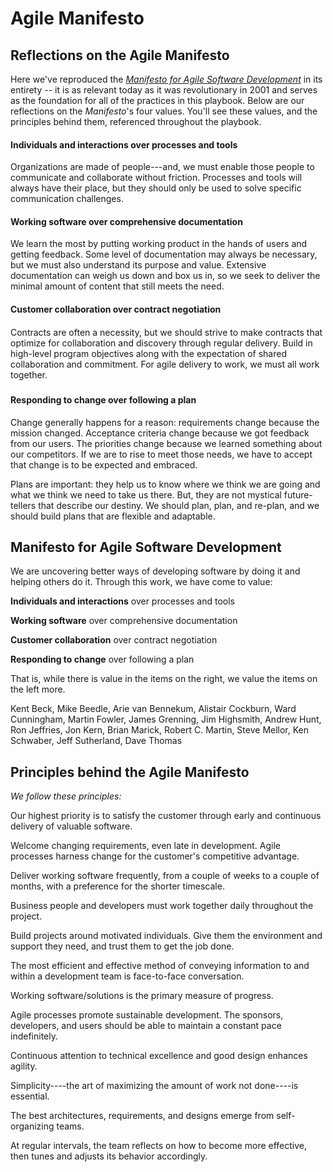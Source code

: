 # Agile Manifesto

Reflections on the Agile Manifesto
----------------------------------

Here we've reproduced the [*Manifesto for Agile Software Development*](http://www.agilemanifesto.org) in its entirety -- it is as relevant today as it was revolutionary in 2001 and serves as the foundation for all of the practices in this playbook. Below are our reflections on the *Manifesto*'s four values. You'll see these values, and the principles behind them, referenced throughout the playbook.

#### Individuals and interactions over processes and tools

Organizations are made of people---and, we must enable those people to communicate and collaborate without friction. Processes and tools will always have their place, but they should only be used to solve specific communication challenges.

#### Working software over comprehensive documentation

We learn the most by putting working product in the hands of users and getting feedback. Some level of documentation may always be necessary, but we must also understand its purpose and value. Extensive documentation can weigh us down and box us in, so we seek to deliver the minimal amount of content that still meets the need.

#### Customer collaboration over contract negotiation

#### 

Contracts are often a necessity, but we should strive to make contracts that optimize for collaboration and discovery through regular delivery. Build in high-level program objectives along with the expectation of shared collaboration and commitment. For agile delivery to work, we must all work together.

##### 

#### Responding to change over following a plan

Change generally happens for a reason: requirements change because the mission changed. Acceptance criteria change because we got feedback from our users. The priorities change because we learned something about our competitors. If we are to rise to meet those needs, we have to accept that change is to be expected and embraced.

Plans are important: they help us to know where we think we are going and what we think we need to take us there. But, they are not mystical future-tellers that describe our destiny. We should plan, plan, and re-plan, and we should build plans that are flexible and adaptable.

Manifesto for Agile Software Development 
----------------------------------------

We are uncovering better ways of developing software by doing it and helping others do it. Through this work, we have come to value:

**Individuals and interactions** over processes and tools

**Working software** over comprehensive documentation

**Customer collaboration** over contract negotiation

**Responding to change** over following a plan

That is, while there is value in the items on the right, we value the items on the left more.

Kent Beck, Mike Beedle, Arie van Bennekum, Alistair Cockburn, Ward Cunningham, Martin Fowler, James Grenning, Jim Highsmith, Andrew Hunt, Ron Jeffries, Jon Kern, Brian Marick, Robert C. Martin, Steve Mellor, Ken Schwaber, Jeff Sutherland, Dave Thomas

Principles behind the Agile Manifesto
-------------------------------------

*We follow these principles:*

Our highest priority is to satisfy the customer through early and continuous delivery of valuable software.

Welcome changing requirements, even late in development. Agile processes harness change for the customer's competitive advantage.

Deliver working software frequently, from a couple of weeks to a couple of months, with a preference for the shorter timescale.

Business people and developers must work together daily throughout the project.

Build projects around motivated individuals. Give them the environment and support they need, and trust them to get the job done.

The most efficient and effective method of conveying information to and within a development team is face-to-face conversation.

Working software/solutions is the primary measure of progress.

Agile processes promote sustainable development. The sponsors, developers, and users should be able to maintain a constant pace indefinitely.

Continuous attention to technical excellence and good design enhances agility.

Simplicity----the art of maximizing the amount of work not done----is essential.

The best architectures, requirements, and designs emerge from self-organizing teams.

At regular intervals, the team reflects on how to become more effective, then tunes and adjusts its behavior accordingly.
